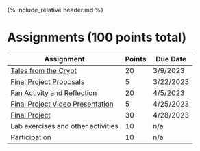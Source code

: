 {% include_relative header.md %}

# Assignments (100 points total)

| Assignment                                                     | Points | Due Date   |
| ---------------------------------------------------------------| ---    | ---------- |
| [Tales from the Crypt](assignment-tales-from-the-crypt.md)     | 20     | 3/9/2023   |
| [Final Project Proposals](assignment-final-project-proposal.md)|  5     | 3/22/2023  |
| [Fan Activity and Reflection](assignment-fan-activity.md)      | 20     | 4/5/2023   |
| [Final Project Video Presentation](assignment-video.md)        |  5     | 4/25/2023  |
| [Final Project](assignment-final-project.md)                   | 30     | 4/28/2023  |
| Lab exercises and other activities                             | 10     | n/a        |
| Participation                                                  | 10     | n/a        |
